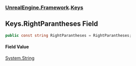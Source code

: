 ### [UnrealEngine.Framework](./UnrealEngine-Framework.md 'UnrealEngine.Framework').[Keys](./Keys.md 'UnrealEngine.Framework.Keys')
## Keys.RightParantheses Field
  
```csharp
public const string RightParantheses = RightParantheses;
```
#### Field Value
[System.String](https://docs.microsoft.com/en-us/dotnet/api/System.String 'System.String')  
